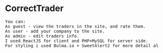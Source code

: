 # CorrectTrader
<pre>
You can:
As guest - view the traders in the site, and rate them.
As user - add your company to the site.
As admin - edit traders info.
I used ReactJS for client and PHP+MySQL for server side.
For styling i used Bulma.io + SweetAlert2 for more detail alerting.
</pre>
